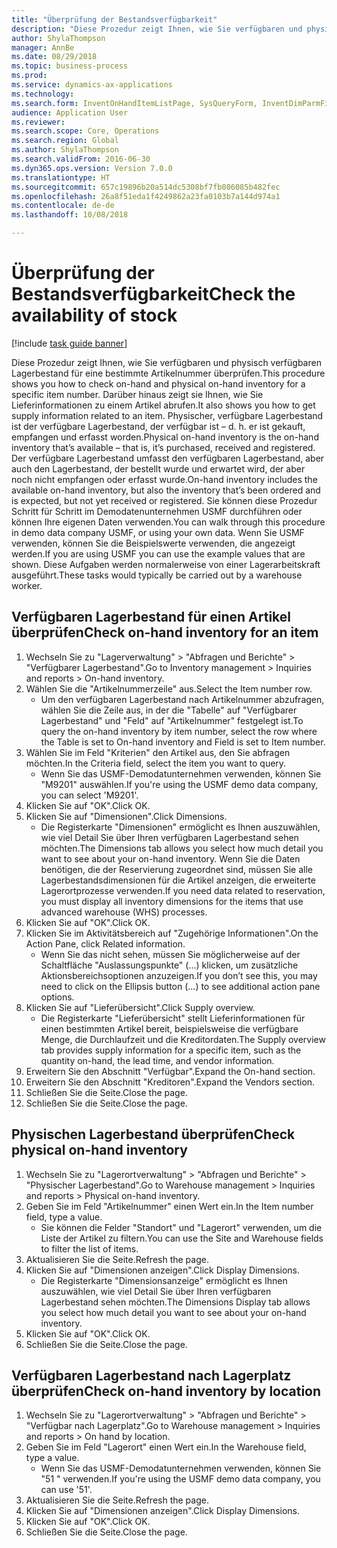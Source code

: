 ```yaml
--- 
title: "Überprüfung der Bestandsverfügbarkeit"
description: "Diese Prozedur zeigt Ihnen, wie Sie verfügbaren und physisch verfügbaren Lagerbestand für eine bestimmte Artikelnummer überprüfen."
author: ShylaThompson
manager: AnnBe
ms.date: 08/29/2018
ms.topic: business-process
ms.prod: 
ms.service: dynamics-ax-applications
ms.technology: 
ms.search.form: InventOnHandItemListPage, SysQueryForm, InventDimParmFixed, InventSupply, DefaultDashboard, WHSInventPhysicalOnhand, WHSOnHand
audience: Application User
ms.reviewer: 
ms.search.scope: Core, Operations
ms.search.region: Global
ms.author: ShylaThompson
ms.search.validFrom: 2016-06-30
ms.dyn365.ops.version: Version 7.0.0
ms.translationtype: HT
ms.sourcegitcommit: 657c19896b20a514dc5308bf7fb086085b482fec
ms.openlocfilehash: 26a8f51eda1f4249862a23fa0103b7a144d974a1
ms.contentlocale: de-de
ms.lasthandoff: 10/08/2018

---
```

# <a name="check-the-availability-of-stock"></a><span data-ttu-id="9db01-103">Überprüfung der Bestandsverfügbarkeit</span><span class="sxs-lookup"><span data-stu-id="9db01-103">Check the availability of stock</span></span>

[!include [task guide banner](../../includes/task-guide-banner.md)]

<span data-ttu-id="9db01-104">Diese Prozedur zeigt Ihnen, wie Sie verfügbaren und physisch verfügbaren Lagerbestand für eine bestimmte Artikelnummer überprüfen.</span><span class="sxs-lookup"><span data-stu-id="9db01-104">This procedure shows you how to check on-hand and physical on-hand inventory for a specific item number.</span></span> <span data-ttu-id="9db01-105">Darüber hinaus zeigt sie Ihnen, wie Sie Lieferinformationen zu einem Artikel abrufen.</span><span class="sxs-lookup"><span data-stu-id="9db01-105">It also shows you how to get supply information related to an item.</span></span> <span data-ttu-id="9db01-106">Physischer, verfügbare Lagerbestand ist der verfügbare Lagerbestand, der verfügbar ist – d. h. er ist gekauft, empfangen und erfasst worden.</span><span class="sxs-lookup"><span data-stu-id="9db01-106">Physical on-hand inventory is the on-hand inventory that’s available – that is, it’s purchased, received and registered.</span></span> <span data-ttu-id="9db01-107">Der verfügbare Lagerbestand umfasst den verfügbaren Lagerbestand, aber auch den Lagerbestand, der bestellt wurde und erwartet wird, der aber noch nicht empfangen oder erfasst wurde.</span><span class="sxs-lookup"><span data-stu-id="9db01-107">On-hand inventory includes the available on-hand inventory, but also the inventory that’s been ordered and is expected, but not yet received or registered.</span></span> <span data-ttu-id="9db01-108">Sie können diese Prozedur Schritt für Schritt im Demodatenunternehmen USMF durchführen oder können Ihre eigenen Daten verwenden.</span><span class="sxs-lookup"><span data-stu-id="9db01-108">You can walk through this procedure in demo data company USMF, or using your own data.</span></span> <span data-ttu-id="9db01-109">Wenn Sie USMF verwenden, können Sie die Beispielswerte verwenden, die angezeigt werden.</span><span class="sxs-lookup"><span data-stu-id="9db01-109">If you are using USMF you can use the example values that are shown.</span></span> <span data-ttu-id="9db01-110">Diese Aufgaben werden normalerweise von einer Lagerarbeitskraft ausgeführt.</span><span class="sxs-lookup"><span data-stu-id="9db01-110">These tasks would typically be carried out by a warehouse worker.</span></span>


## <a name="check-on-hand-inventory-for-an-item"></a><span data-ttu-id="9db01-111">Verfügbaren Lagerbestand für einen Artikel überprüfen</span><span class="sxs-lookup"><span data-stu-id="9db01-111">Check on-hand inventory for an item</span></span>
1. <span data-ttu-id="9db01-112">Wechseln Sie zu "Lagerverwaltung" > "Abfragen und Berichte" > "Verfügbarer Lagerbestand".</span><span class="sxs-lookup"><span data-stu-id="9db01-112">Go to Inventory management > Inquiries and reports > On-hand inventory.</span></span>
2. <span data-ttu-id="9db01-113">Wählen Sie die "Artikelnummerzeile" aus.</span><span class="sxs-lookup"><span data-stu-id="9db01-113">Select the Item number row.</span></span>
    * <span data-ttu-id="9db01-114">Um den verfügbaren Lagerbestand nach Artikelnummer abzufragen, wählen Sie die Zeile aus, in der die "Tabelle" auf "Verfügbarer Lagerbestand" und "Feld" auf "Artikelnummer" festgelegt ist.</span><span class="sxs-lookup"><span data-stu-id="9db01-114">To query the on-hand inventory by item number, select the row where the Table is set to On-hand inventory and Field is set to Item number.</span></span>  
3. <span data-ttu-id="9db01-115">Wählen Sie im Feld "Kriterien" den Artikel aus, den Sie abfragen möchten.</span><span class="sxs-lookup"><span data-stu-id="9db01-115">In the Criteria field, select the item you want to query.</span></span>
    * <span data-ttu-id="9db01-116">Wenn Sie das USMF-Demodatunternehmen verwenden, können Sie "M9201" auswählen.</span><span class="sxs-lookup"><span data-stu-id="9db01-116">If you're using the USMF demo data company, you can select 'M9201'.</span></span>  
4. <span data-ttu-id="9db01-117">Klicken Sie auf "OK".</span><span class="sxs-lookup"><span data-stu-id="9db01-117">Click OK.</span></span>
5. <span data-ttu-id="9db01-118">Klicken Sie auf "Dimensionen".</span><span class="sxs-lookup"><span data-stu-id="9db01-118">Click Dimensions.</span></span>
    * <span data-ttu-id="9db01-119">Die Registerkarte "Dimensionen" ermöglicht es Ihnen auszuwählen, wie viel Detail Sie über Ihren verfügbaren Lagerbestand sehen möchten.</span><span class="sxs-lookup"><span data-stu-id="9db01-119">The Dimensions tab allows you select how much detail you want to see about your on-hand inventory.</span></span> <span data-ttu-id="9db01-120">Wenn Sie die Daten benötigen, die der Reservierung zugeordnet sind, müssen Sie alle Lagerbestandsdimensionen für die Artikel anzeigen, die erweiterte Lagerortprozesse verwenden.</span><span class="sxs-lookup"><span data-stu-id="9db01-120">If you need data related to reservation, you must display all inventory dimensions for the items that use advanced warehouse (WHS) processes.</span></span>  
6. <span data-ttu-id="9db01-121">Klicken Sie auf "OK".</span><span class="sxs-lookup"><span data-stu-id="9db01-121">Click OK.</span></span>
7. <span data-ttu-id="9db01-122">Klicken Sie im Aktivitätsbereich auf "Zugehörige Informationen".</span><span class="sxs-lookup"><span data-stu-id="9db01-122">On the Action Pane, click Related information.</span></span>
    * <span data-ttu-id="9db01-123">Wenn Sie das nicht sehen, müssen Sie möglicherweise auf der Schaltfläche "Auslassungspunkte" (...) klicken, um zusätzliche Aktionsbereichsoptionen anzuzeigen.</span><span class="sxs-lookup"><span data-stu-id="9db01-123">If you don’t see this, you may need to click on the Ellipsis button (…) to see additional action pane options.</span></span>  
8. <span data-ttu-id="9db01-124">Klicken Sie auf "Lieferübersicht".</span><span class="sxs-lookup"><span data-stu-id="9db01-124">Click Supply overview.</span></span>
    * <span data-ttu-id="9db01-125">Die Registerkarte "Lieferübersicht" stellt Lieferinformationen für einen bestimmten Artikel bereit, beispielsweise die verfügbare Menge, die Durchlaufzeit und die Kreditordaten.</span><span class="sxs-lookup"><span data-stu-id="9db01-125">The Supply overview tab provides supply information for a specific item, such as the quantity on-hand, the lead time, and vendor information.</span></span>  
9. <span data-ttu-id="9db01-126">Erweitern Sie den Abschnitt "Verfügbar".</span><span class="sxs-lookup"><span data-stu-id="9db01-126">Expand the On-hand section.</span></span>
10. <span data-ttu-id="9db01-127">Erweitern Sie den Abschnitt "Kreditoren".</span><span class="sxs-lookup"><span data-stu-id="9db01-127">Expand the Vendors section.</span></span>
11. <span data-ttu-id="9db01-128">Schließen Sie die Seite.</span><span class="sxs-lookup"><span data-stu-id="9db01-128">Close the page.</span></span>
12. <span data-ttu-id="9db01-129">Schließen Sie die Seite.</span><span class="sxs-lookup"><span data-stu-id="9db01-129">Close the page.</span></span>

## <a name="check-physical-on-hand-inventory"></a><span data-ttu-id="9db01-130">Physischen Lagerbestand überprüfen</span><span class="sxs-lookup"><span data-stu-id="9db01-130">Check physical on-hand inventory</span></span>
1. <span data-ttu-id="9db01-131">Wechseln Sie zu "Lagerortverwaltung" > "Abfragen und Berichte" > "Physischer Lagerbestand".</span><span class="sxs-lookup"><span data-stu-id="9db01-131">Go to Warehouse management > Inquiries and reports > Physical on-hand inventory.</span></span>
2. <span data-ttu-id="9db01-132">Geben Sie im Feld "Artikelnummer" einen Wert ein.</span><span class="sxs-lookup"><span data-stu-id="9db01-132">In the Item number field, type a value.</span></span>
    * <span data-ttu-id="9db01-133">Sie können die Felder "Standort" und "Lagerort" verwenden, um die Liste der Artikel zu filtern.</span><span class="sxs-lookup"><span data-stu-id="9db01-133">You can use the Site and Warehouse fields to filter the list of items.</span></span>  
3. <span data-ttu-id="9db01-134">Aktualisieren Sie die Seite.</span><span class="sxs-lookup"><span data-stu-id="9db01-134">Refresh the page.</span></span>
4. <span data-ttu-id="9db01-135">Klicken Sie auf "Dimensionen anzeigen".</span><span class="sxs-lookup"><span data-stu-id="9db01-135">Click Display Dimensions.</span></span>
    * <span data-ttu-id="9db01-136">Die Registerkarte "Dimensionsanzeige" ermöglicht es Ihnen auszuwählen, wie viel Detail Sie über Ihren verfügbaren Lagerbestand sehen möchten.</span><span class="sxs-lookup"><span data-stu-id="9db01-136">The Dimensions Display tab allows you select how much detail you want to see about your on-hand inventory.</span></span>  
5. <span data-ttu-id="9db01-137">Klicken Sie auf "OK".</span><span class="sxs-lookup"><span data-stu-id="9db01-137">Click OK.</span></span>
6. <span data-ttu-id="9db01-138">Schließen Sie die Seite.</span><span class="sxs-lookup"><span data-stu-id="9db01-138">Close the page.</span></span>

## <a name="check-on-hand-inventory-by-location"></a><span data-ttu-id="9db01-139">Verfügbaren Lagerbestand nach Lagerplatz überprüfen</span><span class="sxs-lookup"><span data-stu-id="9db01-139">Check on-hand inventory by location</span></span>
1. <span data-ttu-id="9db01-140">Wechseln Sie zu "Lagerortverwaltung" > "Abfragen und Berichte" > "Verfügbar nach Lagerplatz".</span><span class="sxs-lookup"><span data-stu-id="9db01-140">Go to Warehouse management > Inquiries and reports > On hand by location.</span></span>
2. <span data-ttu-id="9db01-141">Geben Sie im Feld "Lagerort" einen Wert ein.</span><span class="sxs-lookup"><span data-stu-id="9db01-141">In the Warehouse field, type a value.</span></span>
    * <span data-ttu-id="9db01-142">Wenn Sie das USMF-Demodatunternehmen verwenden, können Sie "51 " verwenden.</span><span class="sxs-lookup"><span data-stu-id="9db01-142">If you're using the USMF demo data company, you can use '51'.</span></span>  
3. <span data-ttu-id="9db01-143">Aktualisieren Sie die Seite.</span><span class="sxs-lookup"><span data-stu-id="9db01-143">Refresh the page.</span></span>
4. <span data-ttu-id="9db01-144">Klicken Sie auf "Dimensionen anzeigen".</span><span class="sxs-lookup"><span data-stu-id="9db01-144">Click Display Dimensions.</span></span>
5. <span data-ttu-id="9db01-145">Klicken Sie auf "OK".</span><span class="sxs-lookup"><span data-stu-id="9db01-145">Click OK.</span></span>
6. <span data-ttu-id="9db01-146">Schließen Sie die Seite.</span><span class="sxs-lookup"><span data-stu-id="9db01-146">Close the page.</span></span>


